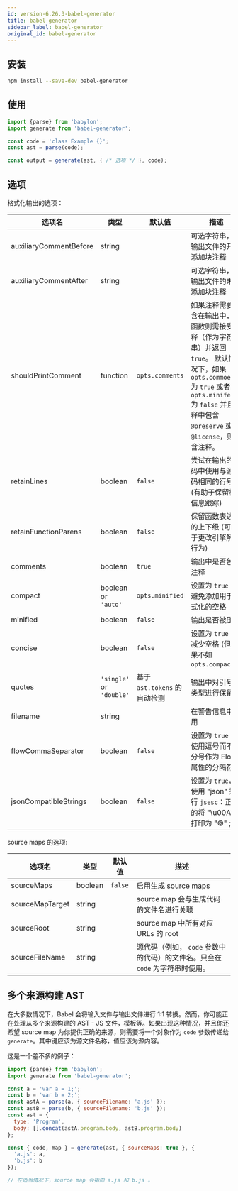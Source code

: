 ```yaml
---
id: version-6.26.3-babel-generator
title: babel-generator
sidebar_label: babel-generator
original_id: babel-generator
---
```


## 安装

```sh
npm install --save-dev babel-generator
```

## 使用

```js
import {parse} from 'babylon';
import generate from 'babel-generator';

const code = 'class Example {}';
const ast = parse(code);

const output = generate(ast, { /* 选项 */ }, code);
```

## 选项

格式化输出的选项：

选项名                   | 类型     | 默认值         | 描述
-----------------------|----------|-----------------|--------------------------------------------------------------------------
auxiliaryCommentBefore | string   |                 | 可选字符串，在输出文件的开始添加块注释
auxiliaryCommentAfter  | string   |                 | 可选字符串，在输出文件的末尾添加块注释
shouldPrintComment     | function | `opts.comments` | 如果注释需要包含在输出中，该函数则需接受注释（作为字符串）并返回 `true`。 默认情况下，如果 `opts.commoents` 为 `true` 或者 `opts.minifed` 为 `false` 并且注释中包含 `@preserve` 或 `@license`，则包含注释。
retainLines            | boolean  | `false`         | 尝试在输出的代码中使用与源代码相同的行号(有助于保留栈信息跟踪)
retainFunctionParens   | boolean  | `false`         | 保留函数表达式的上下级 (可用于更改引擎解析行为)
comments               | boolean  | `true`          | 输出中是否包含注释
compact                | boolean or `'auto'` | `opts.minified` | 设置为 `true` 以避免添加用于格式化的空格
minified               | boolean  | `false`         | 输出是否被压缩
concise                | boolean  | `false`         | 设置为 `true` 以减少空格 (但效果不如 `opts.compact` )
quotes                 | `'single'` or `'double'` | 基于 `ast.tokens` 的自动检测 | 输出中对引号的类型进行保留
filename               | string   |                 | 在警告信息中使用
flowCommaSeparator     | boolean  | `false`         | 设置为 `true` 以使用逗号而不是分号作为 Flow 属性的分隔符
jsonCompatibleStrings  | boolean  | `false`         | 设置为 `true`，使用 "json" 运行 `jsesc`：正确的将 "\u00A9" 打印为 "©" ;

source maps 的选项:

选项名                   | 类型     | 默认值         | 描述
-----------------------|----------|-----------------|--------------------------------------------------------------------------
sourceMaps             | boolean  | `false`         | 启用生成 source maps
sourceMapTarget        | string   |                 | source map 会与生成代码的文件名进行关联
sourceRoot             | string   |                 | source map 中所有对应 URLs 的 root
sourceFileName         | string   |                 | 源代码（例如，  `code` 参数中的代码）的文件名。只会在 `code` 为字符串时使用。

## 多个来源构建 AST

在大多数情况下，Babel 会将输入文件与输出文件进行 1:1 转换。然而，你可能正在处理从多个来源构建的 AST - JS 文件，模板等。如果出现这种情况，并且你还希望 source map 为你提供正确的来源，则需要将一个对象作为 `code` 参数传递给 `generate`。其中键应该为源文件名称，值应该为源内容。

这是一个差不多的例子：

```js
import {parse} from 'babylon';
import generate from 'babel-generator';

const a = 'var a = 1;';
const b = 'var b = 2;';
const astA = parse(a, { sourceFilename: 'a.js' });
const astB = parse(b, { sourceFilename: 'b.js' });
const ast = {
  type: 'Program',
  body: [].concat(astA.program.body, astB.program.body)
};

const { code, map } = generate(ast, { sourceMaps: true }, {
  'a.js': a,
  'b.js': b
});

// 在适当情况下，source map 会指向 a.js 和 b.js 。
```
